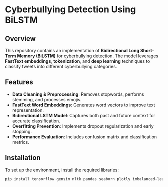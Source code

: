 # Cyberbullying Detection Using BiLSTM  

## Overview  
This repository contains an implementation of **Bidirectional Long Short-Term Memory (BiLSTM)** for cyberbullying detection. The model leverages **FastText embeddings**, **tokenization**, and **deep learning** techniques to classify tweets into different cyberbullying categories.  

## Features  
- **Data Cleaning & Preprocessing**: Removes stopwords, performs stemming, and processes emojis.  
- **FastText Word Embeddings**: Generates word vectors to improve text representation.  
- **Bidirectional LSTM Model**: Captures both past and future context for accurate classification.  
- **Overfitting Prevention**: Implements dropout regularization and early stopping.  
- **Performance Evaluation**: Includes confusion matrix and classification metrics.  

## Installation  
To set up the environment, install the required libraries:  

```bash
pip install tensorflow gensim nltk pandas seaborn plotly imbalanced-learn

